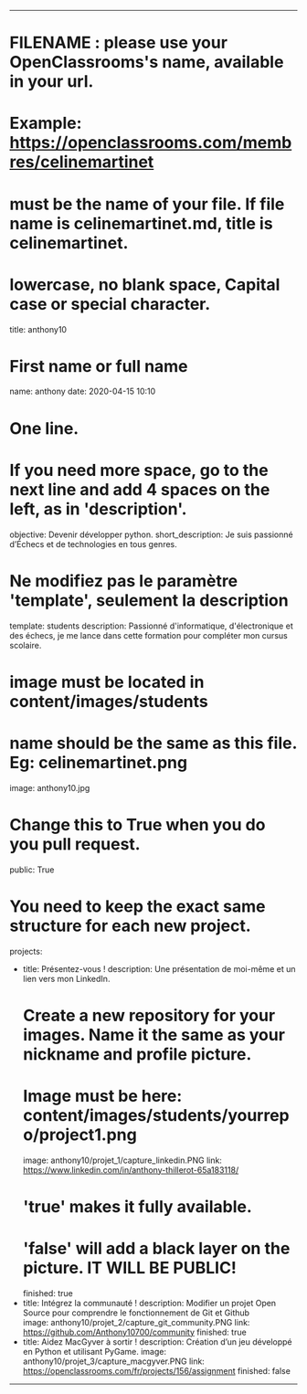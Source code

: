 ---

# FILENAME : please use your OpenClassrooms's name, available in your url.
# Example: https://openclassrooms.com/membres/celinemartinet
# must be the name of your file. If file name is celinemartinet.md, title is celinemartinet.
# lowercase, no blank space, Capital case or special character.
title: anthony10

# First name or full name
name: anthony
date: 2020-04-15 10:10

# One line.
# If you need more space, go to the next line and add 4 spaces on the left, as in 'description'.
objective: Devenir développer python.
short_description: Je suis passionné d’Échecs et de technologies en tous genres. 

# Ne modifiez pas le paramètre 'template', seulement la description
template: students
description:
    Passionné d'informatique, d'électronique et des échecs, je me lance dans cette formation pour compléter mon cursus scolaire.

# image must be located in content/images/students
# name should be the same as this file. Eg: celinemartinet.png
image: anthony10.jpg

# Change this to True when you do you pull request.
public: True

# You need to keep the exact same structure for each new project.
projects:
  - title: Présentez-vous !
    description: Une présentation de moi-même et un lien vers mon LinkedIn.
    # Create a new repository for your images. Name it the same as your nickname and profile picture.
    # Image must be here: content/images/students/yourrepo/project1.png
    image: anthony10/projet_1/capture_linkedin.PNG
    link: https://www.linkedin.com/in/anthony-thillerot-65a183118/
    # 'true' makes it fully available.
    # 'false' will add a black layer on the picture. IT WILL BE PUBLIC!
    finished: true
  - title: Intégrez la communauté !
    description: Modifier un projet Open Source pour comprendre le fonctionnement de Git et Github  
    image: anthony10/projet_2/capture_git_community.PNG
    link: https://github.com/Anthony10700/community
    finished: true
  - title: Aidez MacGyver à sortir !
    description: Création d’un jeu développé en Python et utilisant PyGame.
    image: anthony10/projet_3/capture_macgyver.PNG
    link: https://openclassrooms.com/fr/projects/156/assignment
    finished: false
---